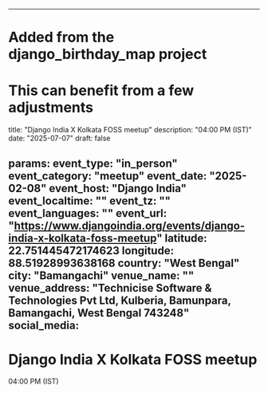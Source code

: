
---
# Added from the django_birthday_map project
# This can benefit from a few adjustments
title: "Django India X Kolkata FOSS meetup"
description: "04:00 PM (IST)"
date: "2025-07-07"
draft: false

params:
  event_type: "in_person"
  event_category: "meetup"
  event_date: "2025-02-08"
  event_host: "Django India"
  event_localtime: ""
  event_tz: ""
  event_languages: ""
  event_url: "https://www.djangoindia.org/events/django-india-x-kolkata-foss-meetup"
  latitude: 22.751445472174623
  longitude: 88.51928993638168
  country: "West Bengal"
  city: "Bamangachi"
  venue_name: ""
  venue_address: "Technicise Software & Technologies Pvt Ltd, Kulberia, Bamunpara, Bamangachi, West Bengal 743248"
  social_media:
---

# Django India X Kolkata FOSS meetup

04:00 PM (IST)

